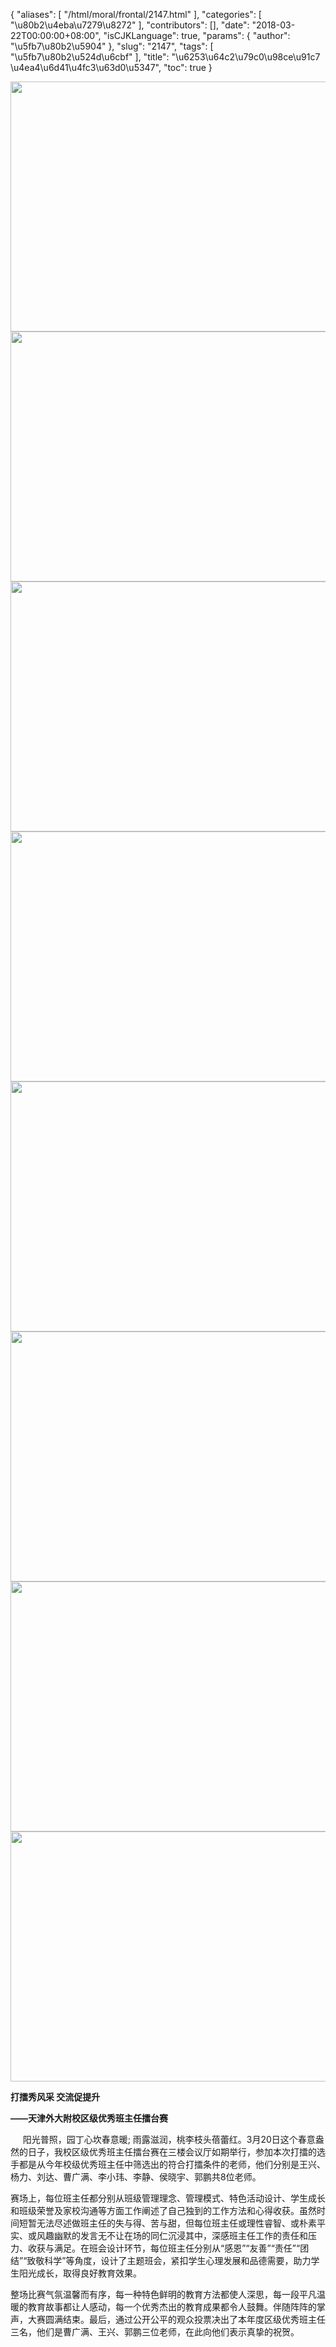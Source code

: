 {
    "aliases": [
        "/html/moral/frontal/2147.html"
    ],
    "categories": [
        "\u80b2\u4eba\u7279\u8272"
    ],
    "contributors": [],
    "date": "2018-03-22T00:00:00+08:00",
    "isCJKLanguage": true,
    "params": {
        "author": "\u5fb7\u80b2\u5904"
    },
    "slug": "2147",
    "tags": [
        "\u5fb7\u80b2\u524d\u6cbf"
    ],
    "title": "\u6253\u64c2\u79c0\u98ce\u91c7 \u4ea4\u6d41\u4fc3\u63d0\u5347",
    "toc": true
}


<img
    src="https://cdn.tfls.online/mirror/full/ed8cd539a03423e5bc500cf58be1d26a2ac9679c.jpg"
    style="display:block;margin-left:auto;margin-right:auto;"
    decoding="async"
    fetchpriority="auto"
    loading="lazy"
    height="400"
    width="600"
/>
<img
    src="https://cdn.tfls.online/mirror/full/8f6740e2f97d848f8654404dfa0b8f6478461fcd.jpg"
    style="display:block;margin-left:auto;margin-right:auto;"
    decoding="async"
    fetchpriority="auto"
    loading="lazy"
    height="400"
    width="600"
/>
<img
    src="https://cdn.tfls.online/mirror/full/c5179540fc1ce487e5b6f736bb521d45a4fe07d5.jpg"
    style="display:block;margin-left:auto;margin-right:auto;"
    decoding="async"
    fetchpriority="auto"
    loading="lazy"
    height="400"
    width="600"
/>
<img
    src="https://cdn.tfls.online/mirror/full/5d51627c621dd5e93aa633ff1a7cf5a017c4a5e7.jpg"
    style="display:block;margin-left:auto;margin-right:auto;"
    decoding="async"
    fetchpriority="auto"
    loading="lazy"
    height="400"
    width="600"
/>
<img
    src="https://cdn.tfls.online/mirror/full/dbdeca792897a3d2cb58e2dcca7a7ffa997d8133.jpg"
    style="display:block;margin-left:auto;margin-right:auto;"
    decoding="async"
    fetchpriority="auto"
    loading="lazy"
    height="400"
    width="600"
/>
<img
    src="https://cdn.tfls.online/mirror/full/cdb024649b4d374e7c0edcd9f68bafd65e4347e7.jpg"
    style="display:block;margin-left:auto;margin-right:auto;"
    decoding="async"
    fetchpriority="auto"
    loading="lazy"
    height="400"
    width="600"
/>
<img
    src="https://cdn.tfls.online/mirror/full/70f9fac1039a324c58ad2fd2b98adeaa04dfdba4.jpg"
    style="display:block;margin-left:auto;margin-right:auto;"
    decoding="async"
    fetchpriority="auto"
    loading="lazy"
    height="400"
    width="600"
/>
<img
    src="https://cdn.tfls.online/mirror/full/7c1186047d97efb452e7f5ff852b32cd87ed6e3a.jpg"
    style="display:block;margin-left:auto;margin-right:auto;"
    decoding="async"
    fetchpriority="auto"
    loading="lazy"
    height="400"
    width="600"
/>







**打擂秀风采 交流促提升**




**——天津外大附校区级优秀班主任擂台赛**




     阳光普照，园丁心坎春意暖; 雨露滋润，桃李枝头蓓蕾红。3月20日这个春意盎然的日子，我校区级优秀班主任擂台赛在三楼会议厅如期举行，参加本次打擂的选手都是从今年校级优秀班主任中筛选出的符合打擂条件的老师，他们分别是王兴、杨力、刘达、曹广满、李小玮、李静、侯晓宇、郭鹏共8位老师。




赛场上，每位班主任都分别从班级管理理念、管理模式、特色活动设计、学生成长和班级荣誉及家校沟通等方面工作阐述了自己独到的工作方法和心得收获。虽然时间短暂无法尽述做班主任的失与得、苦与甜，但每位班主任或理性睿智、或朴素平实、或风趣幽默的发言无不让在场的同仁沉浸其中，深感班主任工作的责任和压力、收获与满足。在班会设计环节，每位班主任分别从“感恩”“友善”“责任”“团结”“致敬科学”等角度，设计了主题班会，紧扣学生心理发展和品德需要，助力学生阳光成长，取得良好教育效果。




整场比赛气氛温馨而有序，每一种特色鲜明的教育方法都使人深思，每一段平凡温暖的教育故事都让人感动，每一个优秀杰出的教育成果都令人鼓舞。伴随阵阵的掌声，大赛圆满结束。最后，通过公开公平的观众投票决出了本年度区级优秀班主任三名，他们是曹广满、王兴、郭鹏三位老师，在此向他们表示真挚的祝贺。




    




 




 




  



